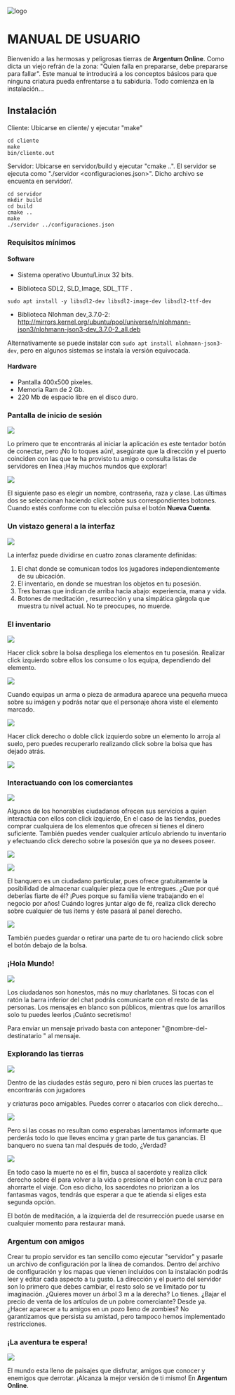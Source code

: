 ![logo](documentacion/logo.png)

# MANUAL DE USUARIO

Bienvenido a las hermosas y peligrosas tierras de **Argentum Online**. Como dicta un viejo refrán de la zona: "Quien falla en prepararse, debe prepararse para fallar".  Este manual te introducirá a los conceptos básicos para que ninguna criatura pueda enfrentarse a tu sabiduría. Todo comienza en la instalación...



## Instalación

Cliente: Ubicarse en cliente/ y ejecutar "make"
```
cd cliente
make
bin/cliente.out
```

Servidor: Ubicarse en servidor/build y ejecutar "cmake ..". El servidor se ejecuta como "./servidor <configuraciones.json>". Dicho archivo se encuenta en servidor/.
```
cd servidor
mkdir build
cd build
cmake ..
make
./servidor ../configuraciones.json
```



### Requisitos mínimos

#### Software

- Sistema operativo Ubuntu/Linux 32 bits.

- Biblioteca SDL2, SLD_Image, SDL_TTF .
```
sudo apt install -y libsdl2-dev libsdl2-image-dev libsdl2-ttf-dev
```

- Biblioteca Nlohman dev_3.7.0-2: http://mirrors.kernel.org/ubuntu/pool/universe/n/nlohmann-json3/nlohmann-json3-dev_3.7.0-2_all.deb

Alternativamente se puede instalar con ```sudo apt install nlohmann-json3-dev```, pero en algunos sistemas se instala la versión equivocada.



#### Hardware

- Pantalla 400x500 pixeles.
- Memoria Ram de 2 Gb.
- 220 Mb de espacio libre en el disco duro.



### Pantalla de inicio de sesión

![](documentacion/mu-login.png)

Lo primero que te encontrarás al iniciar la aplicación es este tentador botón de conectar, pero ¡No lo toques aún!, asegúrate que la dirección y el puerto coinciden con las que te ha provisto tu amigo o consulta listas de servidores en línea ¡Hay muchos mundos que explorar!

![](documentacion/mu-login2.png)

El siguiente paso es elegir un nombre, contraseña, raza y clase. Las últimas dos se seleccionan haciendo click sobre sus correspondientes botones. Cuando estés conforme con tu elección pulsa el botón **Nueva Cuenta**.



### Un vistazo general a la interfaz

![](documentacion/mu-general.png)

La interfaz puede dividirse en cuatro zonas claramente definidas:

1. El chat donde se comunican todos los jugadores independientemente de su ubicación.
2. El inventario, en donde se muestran los objetos en tu posesión.
3. Tres barras que indican de arriba hacia abajo: experiencia, mana y vida.
4. Botones de meditación , resurrección y una simpática gárgola que muestra tu nivel actual. No te preocupes, no muerde.

### El inventario

![](documentacion/mu-inv.png)

Hacer click sobre la bolsa despliega los elementos en tu posesión. Realizar click izquierdo sobre ellos los consume o los equipa, dependiendo del elemento.

![](documentacion/mu-inv2.png)

Cuando equipas un arma o pieza de armadura aparece una pequeña mueca sobre su imágen y podrás notar que el personaje ahora viste el elemento marcado.

![](documentacion/mu-inv3.png)

Hacer click derecho o doble click izquierdo sobre un elemento lo arroja al suelo, pero puedes recuperarlo realizando click sobre la bolsa que has dejado atrás.

![](documentacion/mu-inv4.png)

### Interactuando con los comerciantes

![](documentacion/mu-comerciante.png)

Algunos de los honorables ciudadanos ofrecen sus servicios a quien interactúa con ellos con click izquierdo, En el caso de las tiendas, puedes comprar cualquiera de los elementos que ofrecen si tienes el dinero suficiente. También puedes vender cualquier artículo abriendo tu inventario y efectuando click derecho sobre la posesión que ya no desees poseer.

![](documentacion/mu-banquero.png)

![](documentacion/mu-banquero2.png)

El banquero es un ciudadano particular, pues ofrece gratuitamente la posibilidad de almacenar cualquier pieza que le entregues. ¿Que por qué deberías fiarte de él? ¡Pues porque su familia viene trabajando en el negocio por años! Cuándo logres juntar algo de fé, realiza click derecho sobre cualquier de tus items y éste pasará al panel derecho.

![](documentacion/mu-banquero3.png)

También puedes guardar o retirar una parte de tu oro haciendo click sobre el botón debajo de la bolsa.



### ¡Hola Mundo!

![](documentacion/mu-chat.png)

Los ciudadanos son honestos, más no muy charlatanes. Si tocas con el ratón la barra inferior del chat podrás comunicarte con el resto de las personas. Los mensajes en blanco son públicos, mientras que los amarillos solo tu puedes leerlos ¡Cuánto secretismo! 

Para enviar un mensaje privado basta con anteponer  "@nombre-del-destinatario " al mensaje.

### Explorando las tierras

![](documentacion/mu-combate.png)

Dentro de las ciudades estás seguro, pero ni bien cruces las puertas te encontrarás con jugadores

y  criaturas poco amigables. Puedes correr o atacarlos con click derecho...

![](documentacion/mu-combate2.png)

Pero si las cosas no resultan como esperabas lamentamos informarte que perderás todo lo que lleves encima y gran parte de tus ganancias. El banquero no suena tan mal después de todo, ¿Verdad?

![](documentacion/mu-combate3.png)

En todo caso la muerte no es el fin, busca al sacerdote y realiza click derecho sobre él para volver a la vida o presiona el botón con la cruz para ahorrarte el viaje. Con eso dicho, los sacerdotes no priorizan a los fantasmas vagos, tendrás que esperar a que te atienda si eliges esta segunda opción.

El botón de meditación, a la izquierda del de resurrección puede usarse en cualquier momento para restaurar maná.



### Argentum con amigos

Crear tu propio servidor es tan sencillo como ejecutar "servidor" y pasarle un archivo de configuración por la línea de comandos. Dentro del archivo de configuración y los mapas que vienen incluidos con la instalación podrás leer y editar cada aspecto a tu gusto. La dirección y el puerto del servidor son lo primero que debes cambiar, el resto solo se ve limitado por tu imaginación. ¿Quieres mover un árbol 3 m a la derecha? Lo tienes. ¿Bajar el precio de venta de los artículos de un pobre comerciante?  Desde ya. ¿Hacer aparecer a tu amigos en un pozo lleno de zombies? No garantizamos que persista su amistad, pero tampoco hemos implementado restricciones. 



### ¡La aventura te espera!

![](documentacion/mu-despedida.png)

El mundo esta lleno de paisajes que disfrutar, amigos que conocer y enemigos que derrotar. ¡Alcanza la mejor versión de ti mismo! En **Argentum Online**.



